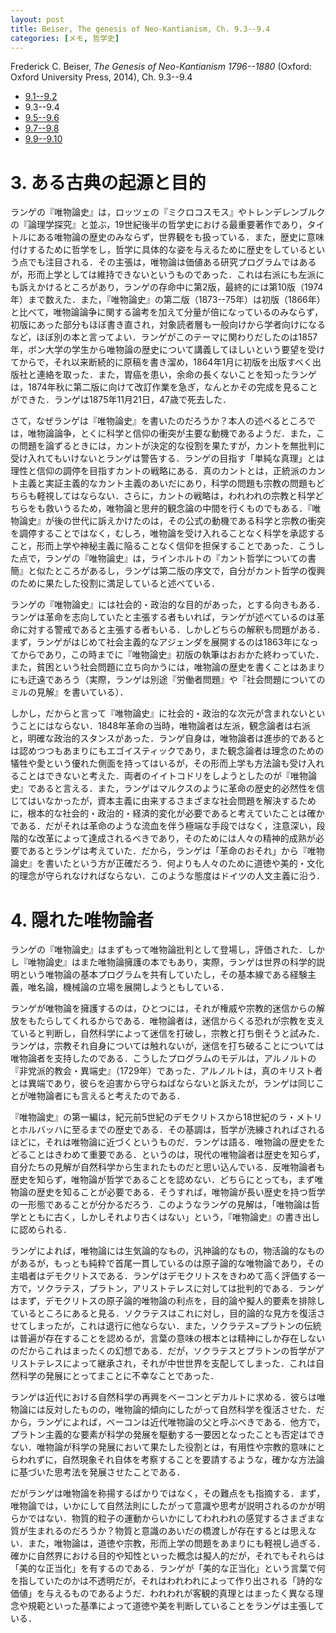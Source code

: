 ```yaml
---
layout: post
title: Beiser, The genesis of Neo-Kantianism, Ch. 9.3--9.4
categories: [メモ, 哲学史]
---
```


Frederick C. Beiser, _The Genesis of Neo-Kantianism 1796--1880_ (Oxford: Oxford University Press, 2014), Ch. 9.3--9.4

* [9.1--9.2](http://hinaba.org/mikro-und-makro/2017/02/02/01.html)
* 9.3--9.4
* [9.5--9.6](http://hinaba.org/mikro-und-makro/2017/02/09/01.html)
* [9.7--9.8](http://hinaba.org/mikro-und-makro/2017/02/14/01.html)
* [9.9--9.10](http://hinaba.org/mikro-und-makro/2017/02/14/02.html)

# 3. ある古典の起源と目的

ランゲの『唯物論史』は，ロッツェの『ミクロコスモス』やトレンデレンブルクの『論理学探究』と並ぶ，19世紀後半の哲学史における最重要著作であり，タイトルにある唯物論の歴史のみならず，世界観をも扱っている．また，歴史に意味付けするために哲学をし，哲学に具体的な姿を与えるために歴史をしているという点でも注目される．その主張は，唯物論は価値ある研究プログラムではあるが，形而上学としては維持できないというものであった．これは右派にも左派にも訴えかけるところがあり，ランゲの存命中に第2版，最終的には第10版（1974年）まで数えた．また，『唯物論史』の第二版（1873--75年）は初版（1866年）と比べて，唯物論論争に関する論考を加えて分量が倍になっているのみならず，初版にあった部分もほぼ書き直され，対象読者層も一般向けから学者向けになるなど，ほぼ別の本と言ってよい．ランゲがこのテーマに関わりだしたのは1857年，ボン大学の学生から唯物論の歴史について講義してほしいという要望を受けてからで，それ以来断続的に原稿を書き溜め，1864年1月に初版を出版すべく出版社と連絡を取った．また，胃癌を患い，余命の長くないことを知ったランゲは，1874年秋に第二版に向けて改訂作業を急ぎ，なんとかその完成を見ることができた．ランゲは1875年11月21日，47歳で死去した．

さて，なぜランゲは『唯物論史』を書いたのだろうか？本人の述べるところでは，唯物論論争，とくに科学と信仰の衝突が主要な動機であるようだ．また，この問題を論ずるときには，カントが決定的な役割を果たすが，カントを無批判に受け入れてもいけないとランゲは警告する．ランゲの目指す「単純な真理」とは理性と信仰の調停を目指すカントの戦略にある．真のカントとは，正統派のカント主義と実証主義的なカント主義のあいだにあり，科学の問題も宗教の問題もどちらも軽視してはならない．さらに，カントの戦略は，われわれの宗教と科学どちらをも救いうるため，唯物論と思弁的観念論の中間を行くものでもある．『唯物論史』が後の世代に訴えかけたのは，その公式の動機である科学と宗教の衝突を調停することではなく，むしろ，唯物論を受け入れることなく科学を承認すること，形而上学や神秘主義に陥ることなく信仰を担保することであった．こうした点で，ランゲの『唯物論史』は，ラインホルトの『カント哲学についての書簡』と似たところがあるし，ランゲは第二版の序文で，自分がカント哲学の復興のために果たした役割に満足していると述べている．

ランゲの『唯物論史』には社会的・政治的な目的があった，とする向きもある．ランゲは革命を志向していたと主張する者もいれば，ランゲが述べているのは革命に対する警戒であると主張する者もいる．しかしどちらの解釈も問題がある．まず，ランゲがはじめて社会主義的なアジェンダを展開するのは1863年になってからであり，この時までに『唯物論史』初版の執筆はおおかた終わっていた．また，貧困という社会問題に立ち向かうには，唯物論の歴史を書くことはあまりにも迂遠であろう（実際，ランゲは別途『労働者問題』や『社会問題についてのミルの見解』を書いている）．

しかし，だからと言って『唯物論史』に社会的・政治的な次元が含まれないということにはならない．1848年革命の当時，唯物論者は左派，観念論者は右派と，明確な政治的スタンスがあった．ランゲ自身は，唯物論者は進歩的であるとは認めつつもあまりにもエゴイスティックであり，また観念論者は理念のための犠牲や愛という優れた側面を持ってはいるが，その形而上学も方法論も受け入れることはできないと考えた．両者のイイトコドリをしようとしたのが『唯物論史』であると言える．また，ランゲはマルクスのように革命の歴史的必然性を信じてはいなかったが，資本主義に由来するさまざまな社会問題を解決するために，根本的な社会的・政治的・経済的変化が必要であると考えていたことは確かである．だがそれは革命のような流血を伴う極端な手段ではなく，注意深い，段階的な改革によって達成されるべきであり，そのためには人々の精神的成熟が必要であるとランゲは考えていた．だから，ランゲは「革命のおそれ」から『唯物論史』を書いたという方が正確だろう．何よりも人々のために道徳や美的・文化的理念が守られなければならない．このような態度はドイツの人文主義に沿う．

# 4. 隠れた唯物論者

ランゲの『唯物論史』はまずもって唯物論批判として登場し，評価された．しかし『唯物論史』はまた唯物論擁護の本でもあり，実際，ランゲは世界の科学的説明という唯物論の基本プログラムを共有していたし，その基本線である経験主義，唯名論，機械論の立場を展開しようともしている．

ランゲが唯物論を擁護するのは，ひとつには，それが権威や宗教的迷信からの解放をもたらしてくれるからである．唯物論者は，迷信からくる恐れが宗教を支えていると判断し，自然科学によって迷信を打破し，宗教と打ち倒そうと試みた．ランゲは，宗教それ自身については触れないが，迷信を打ち破ることについては唯物論者を支持したのである．こうしたプログラムのモデルは，アルノルトの『非党派的教会・異端史』（1729年）であった．アルノルトは，真のキリスト者とは異端であり，彼らを迫害から守らねばならないと訴えたが，ランゲは同じことが唯物論者にも言えると考えたのである．

『唯物論史』の第一編は，紀元前5世紀のデモクリトスから18世紀のラ・メトリとホルバッハに至るまでの歴史である．その基調は，哲学が洗練されればされるほどに，それは唯物論に近づくというものだ．ランゲは語る．唯物論の歴史をたどることはきわめて重要である．というのは，現代の唯物論者は歴史を知らず，自分たちの見解が自然科学から生まれたものだと思い込んでいる．反唯物論者も歴史を知らず，唯物論が哲学であることを認めない．どちらにとっても，まず唯物論の歴史を知ることが必要である．そうすれば，唯物論が長い歴史を持つ哲学の一形態であることが分かるだろう．このようなランゲの見解は，「唯物論は哲学とともに古く，しかしそれより古くはない」という，『唯物論史』の書き出しに認められる．

ランゲによれば，唯物論には生気論的なもの，汎神論的なもの，物活論的なものがあるが，もっとも純粋で首尾一貫しているのは原子論的な唯物論であり，その主唱者はデモクリトスである．ランゲはデモクリトスをきわめて高く評価する一方で，ソクラテス，プラトン，アリストテレスに対しては批判的である．ランゲはまず，デモクリトスの原子論的唯物論の利点を，目的論や擬人的要素を排除しているところにあると見る．ソクラテスはこれに対し，目的論的な見方を復活させてしまったが，これは退行に他ならない．また，ソクラテス=プラトンの伝統は普遍が存在することを認めるが，言葉の意味の根本とは精神にしか存在しないのだからこれはまったくの幻想である．だが，ソクラテスとプラトンの哲学がアリストテレスによって継承され，それが中世世界を支配してしまった．これは自然科学の発展にとってまことに不幸なことであった．

ランゲは近代における自然科学の再興をベーコンとデカルトに求める．彼らは唯物論には反対したものの，唯物論的傾向にしたがって自然科学を復活させた．だから，ランゲによれば，ベーコンは近代唯物論の父と呼ぶべきである．他方で，プラトン主義的な要素が科学の発展を駆動する一要因となったことも否定はできない．唯物論が科学の発展において果たした役割とは，有用性や宗教的意味にとらわれずに，自然現象それ自体を考察することを要請するような，確かな方法論に基づいた思考法を発展させたことである．

だがランゲは唯物論を称揚するばかりではなく，その難点をも指摘する．まず，唯物論では，いかにして自然法則にしたがって意識や思考が説明されるのかが明らかではない．物質的粒子の運動からいかにしてわれわれの感覚するさまざまな質が生まれるのだろうか？物質と意識のあいだの橋渡しが存在するとは思えない．また，唯物論は，道徳や宗教，形而上学の問題をあまりにも軽視し過ぎる．確かに自然界における目的や知性といった概念は擬人的だが，それでもそれらは「美的な正当化」を有するのである．ランゲが「美的な正当化」という言葉で何を指していたのかは不透明だが，それはわれわれによって作り出される「詩的な価値」を与えるものであるようだ．われわれが客観的真理とはまったく異なる理念や規範といった基準によって道徳や美を判断していることをランゲは主張している．
